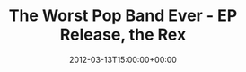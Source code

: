 ---
templateKey: event
guid: 0896f3c3-6eab-11ea-99c5-002590d1d1b0
date: 2012-03-13T15:00:00+00:00
eventTime: '6:30-8:30pm'
title: The Worst Pop Band Ever - EP Release, the Rex
artist: The Worst Pop Band Ever - EP Release
city: Toronto
venue: the Rex
group: The Worst Pop Band Ever
guests: Adrean Farrugia, LEO37, Drew Birston, Chris Gale, Tim Shia
---